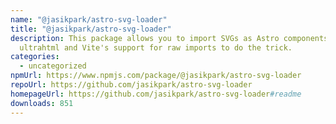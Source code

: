 ```yaml
---
name: "@jasikpark/astro-svg-loader"
title: "@jasikpark/astro-svg-loader"
description: This package allows you to import SVGs as Astro components, using
  ultrahtml and Vite's support for raw imports to do the trick.
categories:
  - uncategorized
npmUrl: https://www.npmjs.com/package/@jasikpark/astro-svg-loader
repoUrl: https://github.com/jasikpark/astro-svg-loader
homepageUrl: https://github.com/jasikpark/astro-svg-loader#readme
downloads: 851
---
```

